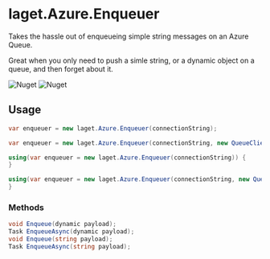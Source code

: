 ﻿# laget.Azure.Enqueuer
Takes the hassle out of enqueueing simple string messages on an Azure Queue.

Great when you only need to push a simle string, or a dynamic object on a queue, and then forget about it.

![Nuget](https://img.shields.io/nuget/v/laget.Azure.Enqueuer)
![Nuget](https://img.shields.io/nuget/dt/laget.Azure.Enqueuer)

## Usage
```c#
var enqueuer = new laget.Azure.Enqueuer(connectionString);
```

```c#
var enqueuer = new laget.Azure.Enqueuer(connectionString, new QueueClientOptions());
```

```c#
using(var enqueuer = new laget.Azure.Enqueuer(connectionString)) {
}
```

```c#
using(var enqueuer = new laget.Azure.Enqueuer(connectionString, new QueueClientOptions())) {
}
```

### Methods
```c#
void Enqueue(dynamic payload);
Task EnqueueAsync(dynamic payload);
void Enqueue(string payload);
Task EnqueueAsync(string payload);
```
